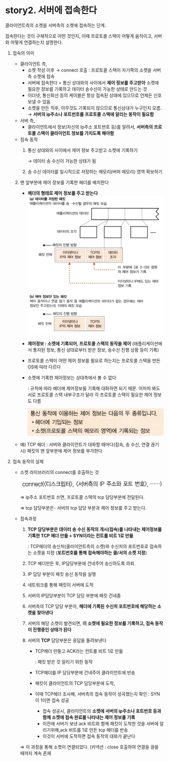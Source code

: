 
# story2. 서버에 접속한다

클라이언트측의 소켓을 서버측의 소켓에 접속하는 단계.

접속한다는 것이 구체적으로 어떤 것인지, 이때 프로토콜 스택이 어떻게 움직이고, 서버와 어떻게 연결하는지 설명한다.

1. 접속의 의미
    - 클라이언트 측,
        - 소켓 작성 이후 → connect 호출 : 프로토콜 스택이 자기쪽의 소켓을 서버측 소켓에 접속
        - 서버에 접속한다 = 통신 상대와의 사이에서 **제어 정보를 주고받아** 소켓에 필요한 정보를 기록하고 데이터 송수신이 가능한 상태로 만드는 것
        - 이더넷, 통신회선 등의 케이블은 항상 접속된 상태에 있으므로 언제든 신호 보낼 수 있음
        - 소켓을 만든 직후, 아무것도 기록되지 않으므로 통신상대가 누구인지 모름.
          → **서버의 ip주소나 포트번호를 프로토콜 스택에 알리는 동작이 필요함**
    - 서버 측,
        - 클라이언트에서 정보(자신의 Ip주소 포트번호 등)를 알려서, **서버측의 프로토콜 스택이 클라이언트 정보를 가지도록 해야함**
    - 접속 동작
        1. 통신 상대와의 사이에서 제어 정보 주고받고 소켓에 기록하기

           → 데이터 송 수신이 가능한 상태가 됨

        2. 송 수신 데이터를 일시적으로 저장하는 메모리(버퍼 메모리) 영역 확보하기

    2. 맨 앞부분에 제어 정보를 기록한 헤더를 배치한다
        - **헤더의 형태로 제어 정보를 주고 받는다**
          ![image](story2-image/2.png)

        - **제어정보 : 소켓에 기록되어, 프로토콜 스택의 동작을 제어**
          (애플리케이션에서 통지된 정보, 통신 상대로부터 받은 정보, 송수신 진행 상황 등이 기록)
        - 프로토콜 스택이 어떤 제어 정보를 필요로 하는지는 프로토콜 스택을 만든 OS에 따라 다르다
        - 소켓에 기록한 제어정보는 상대측에서 볼 수 없다

          : 규칙에 따라 헤더에 제어정보를 기록해 대화하면 되기 때문. 어차피 봐도 서로 프로토콜 스택 내부구조가 달라 각 프로토콜 스택이 필요한 제어 정보도 다름

          ![image](story2-image/4.png)

    - 예) TCP 헤더 : 서버와 클라이언트가 대화할 때마다(접속, 송 수신, 연결 끊기 시) 패킷의 맨 앞부분에 제어 정보를 부가한다

3. 접속 동작의 실체
    - 소켓 라이브러리의 connect를 호출하는 것

      ![image](story2-image/5.png)

      ⇒ ip주소 포트번호 쓰면, 프로토콜 스택의 tcp 담당부분에 전달된다.

      ⇒ tcp 담당부분은- 서버의 tcp 담당 부분과 제어 정보를 주고 받는다.

    - 접속과정
        1. **TCP  담당부분은 데이터 송 수신 동작의 개시(접속)를 나타내는 제어정보를 기록한 TCP 헤더 만듦 +  SYN이라는 컨트롤 비트 1로 만듦**

           : TCP헤더의 송신처(클라이언트측의 소켓)와 수신처의 포트번호로 접속하는 소켓을 지정
           (**포트번호를 통해 접속해야하는 클/서의 소켓 지정**)

        2. TCP 헤더만든 후, IP담당부분에 건네주어 송신하도록 의뢰.
        3. IP 담당 부분이 패킷 송신 동작을 실행
        4. 네트워크를 통해 패킷이 서버에 도착
        5. 서버의 IP담당부분이 TCP 담당 부분에 패킷 건네줌
        6. 서버측의 TCP 담당 부분이, **헤더에 기록된 수신처 포트번호에 해당하는 소켓을 찾아낸다**
        7. 서버의 해당 소켓이 발견되면, **이 소켓에 필요한 정보를 기록하고, 접속 동작이 진행중인 상태가 된다**
        8. 서버의 **TCP** 담당부분은 응답을 돌려보낸다
            - TCP헤더 만들고 ACK라는 컨트롤 비트 1로 만듦

              : 패킷 받은 것 알리기 위한 동작

            - TCP헤더를 IP 담당부분에 건네주어 클라이언트에 반송
            - 패킷이 클라이언트의 TCP 담당부분에 도착,
            - 이때 TCP헤더 조사해, 서버측의 접속 동작이 성곡했는지 확인
              : SYN이 1이면 접속 성공
              - 접속 성공시, 클라이언트의 **소켓에 서버의 ip주소나 포트번호 등과 함께 소켓에 접속 완료를 나타내는 제어 정보를 기록**
              - 이전에 서버가 보낸 ack 비트와 함께 패킷이 도착한 것을 서버에 알리기위해,ack 비트를 1로 만든 tcp 헤더를 반송
              - 이것이 서버에 도착하면 접속 동작의 대화가 끝난다


      ⇒ 이 과정을 통해 소켓이 연결되었다. (커넥션 : close 호출하여 연결을 끊을 때까지 계속 존재

